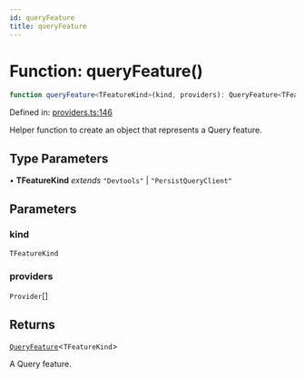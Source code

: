 ```yaml
---
id: queryFeature
title: queryFeature
---
```


<!-- DO NOT EDIT: this page is autogenerated from the type comments -->

# Function: queryFeature()

```ts
function queryFeature<TFeatureKind>(kind, providers): QueryFeature<TFeatureKind>
```

Defined in: [providers.ts:146](https://github.com/arnoud-dv/query/blob/main/packages/angular-query-experimental/src/providers.ts#L146)

Helper function to create an object that represents a Query feature.

## Type Parameters

• **TFeatureKind** _extends_ `"Devtools"` \| `"PersistQueryClient"`

## Parameters

### kind

`TFeatureKind`

### providers

`Provider`[]

## Returns

[`QueryFeature`](../../interfaces/queryfeature.md)\<`TFeatureKind`\>

A Query feature.
